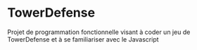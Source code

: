 # TowerDefense
Projet de programmation fonctionnelle visant à coder un jeu de TowerDefense et à se familiariser avec le Javascript
